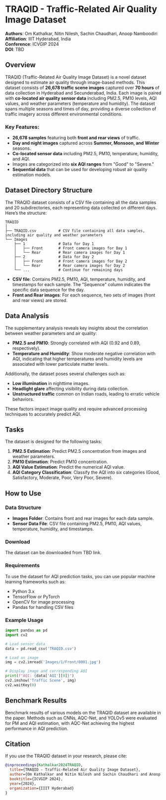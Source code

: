 
# TRAQID - Traffic-Related Air Quality Image Dataset

**Authors**: Om Kathalkar, Nitin Nilesh, Sachin Chaudhari, Anoop Namboodiri  
**Affiliation**: IIIT Hyderabad, India  
**Conference**: ICVGIP 2024  
**DOI**: TBD

## Overview

TRAQID (Traffic-Related Air Quality Image Dataset) is a novel dataset designed to estimate air quality through image-based methods. This dataset consists of **26,678 traffic scene images** captured over **70 hours** of data collection in Hyderabad and Secunderabad, India. Each image is paired with **co-located air quality sensor data** including PM2.5, PM10 levels, AQI values, and weather parameters (temperature and humidity). The dataset spans multiple seasons and times of day, providing a diverse collection of traffic imagery across different environmental conditions.

### Key Features:
- **26,678 samples** featuring both **front and rear views** of traffic.
- **Day and night images** captured across **Summer, Monsoon, and Winter** seasons.
- **Co-located sensor data** including PM2.5, PM10, temperature, humidity, and AQI.
- Images are categorized into **six AQI ranges** from "Good" to "Severe."
- **Sequential data** that can be used for developing robust air quality estimation models.

## Dataset Directory Structure

The TRAQID dataset consists of a CSV file containing all the data samples and 20 subdirectories, each representing data collected on different days. Here’s the structure:

```
TRAQID
│
├── TRAQID.csv          # CSV file containing all data samples, including air quality and weather parameters
└── Images
    ├── 1               # Data for Day 1
    │   ├── Front       # Front camera images for Day 1
    │   └── Rear        # Rear camera images for Day 1
    ├── 2               # Data for Day 2
    │   ├── Front       # Front camera images for Day 2
    │   └── Rear        # Rear camera images for Day 2
    └── ...             # Continue for remaining days
```

- **CSV file**: Contains PM2.5, PM10, AQI, temperature, humidity, and timestamps for each sample. The "Sequence" column indicates the specific data sequence for the day.
- **Front and Rear images**: For each sequence, two sets of images (front and rear views) are stored.

## Data Analysis

The supplementary analysis reveals key insights about the correlation between weather parameters and air quality:

- **PM2.5 and PM10**: Strongly correlated with AQI (0.92 and 0.89, respectively).
- **Temperature and Humidity**: Show moderate negative correlation with AQI, indicating that higher temperatures and humidity levels are associated with lower particulate matter levels.

Additionally, the dataset poses several challenges such as:
- **Low illumination** in nighttime images.
- **Headlight glare** affecting visibility during data collection.
- **Unstructured traffic** common on Indian roads, leading to erratic vehicle behaviors.

These factors impact image quality and require advanced processing techniques to accurately predict AQI.

## Tasks

The dataset is designed for the following tasks:
1. **PM2.5 Estimation**: Predict PM2.5 concentration from images and weather parameters.
2. **PM10 Estimation**: Predict PM10 concentration.
3. **AQI Value Estimation**: Predict the numerical AQI value.
4. **AQI Category Classification**: Classify the AQI into six categories (Good, Satisfactory, Moderate, Poor, Very Poor, Severe).

## How to Use

### Data Structure
- **Images Folder**: Contains front and rear images for each data sample.
- **Sensor Data File**: CSV file containing PM2.5, PM10, AQI values, temperature, humidity, and timestamps.

### Download

The dataset can be downloaded from TBD link.

### Requirements

To use the dataset for AQI prediction tasks, you can use popular machine learning frameworks such as:
- Python 3.x
- TensorFlow or PyTorch
- OpenCV for image processing
- Pandas for handling CSV files

### Example Usage

```python
import pandas as pd
import cv2

# Load sensor data
data = pd.read_csv('TRAQID.csv')

# Load an image
img = cv2.imread('Images/1/Front/0001.jpg')

# Display image and corresponding AQI
print(f"AQI: {data['AQI'][0]}")
cv2.imshow('Traffic Scene', img)
cv2.waitKey(0)
```

## Benchmark Results

Benchmark results of various models on the TRAQID dataset are available in the paper. Methods such as CNNs, AQC-Net, and YOLOv5 were evaluated for PM and AQI estimation, with AQC-Net achieving the highest performance in AQI prediction.

## Citation

If you use the TRAQID dataset in your research, please cite:

```bibtex
@inproceedings{Kathalkar2024TRAQID,
  title={TRAQID - Traffic-Related Air Quality Image Dataset},
  author={Om Kathalkar and Nitin Nilesh and Sachin Chaudhari and Anoop Namboodiri},
  booktitle={ICVGIP 2024},
  year={2024},
  organization={IIIT Hyderabad}
}
```
